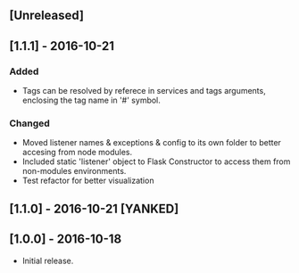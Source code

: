 ## [Unreleased]

## [1.1.1] - 2016-10-21
### Added
  - Tags can be resolved by referece in services and tags arguments, enclosing the tag name in '#' symbol.
  
### Changed
  - Moved listener names & exceptions & config to its own folder to better accesing from node modules.
  - Included static 'listener' object to Flask Constructor to access them from non-modules environments.
  - Test refactor for better visualization

## [1.1.0] - 2016-10-21 [YANKED]

## [1.0.0] - 2016-10-18
  - Initial release.
